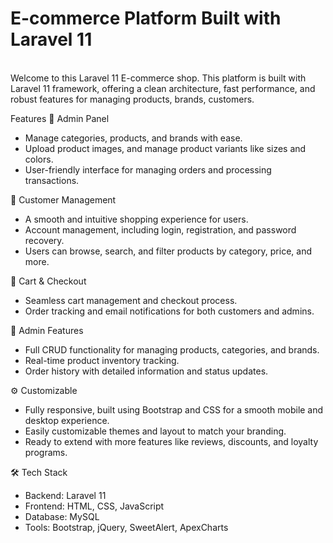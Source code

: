 <h1>E-commerce Platform Built with Laravel 11</h1>
<br>
Welcome to this Laravel 11 E-commerce shop. This platform is built with Laravel 11 framework, offering a clean architecture, fast performance, and robust features for managing products, brands, customers.

Features
🚀 Admin Panel
- Manage categories, products, and brands with ease.
- Upload product images, and manage product variants like sizes and colors.
- User-friendly interface for managing orders and processing transactions.

💼 Customer Management
- A smooth and intuitive shopping experience for users.
- Account management, including login, registration, and password recovery.
- Users can browse, search, and filter products by category, price, and more.
  
🛒 Cart & Checkout
- Seamless cart management and checkout process.
- Order tracking and email notifications for both customers and admins.

🔧 Admin Features
- Full CRUD functionality for managing products, categories, and brands.
- Real-time product inventory tracking.
- Order history with detailed information and status updates.
  
⚙️ Customizable
- Fully responsive, built using Bootstrap and CSS for a smooth mobile and desktop experience.
- Easily customizable themes and layout to match your branding.
- Ready to extend with more features like reviews, discounts, and loyalty programs.
  
🛠 Tech Stack
- Backend: Laravel 11
- Frontend: HTML, CSS, JavaScript
- Database: MySQL
- Tools: Bootstrap, jQuery, SweetAlert, ApexCharts
